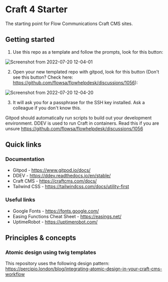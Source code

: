 # Craft 4 Starter

The starting point for Flow Communications Craft CMS sites.

## Getting started

1. Use this repo as a template and follow the prompts, look for this button:

![Screenshot from 2022-07-20 12-04-01](https://user-images.githubusercontent.com/78844631/179956049-3438ecc3-a7a7-4f27-8c8f-f1f6207e50a8.png)

2. Open your new templated repo with gitpod, look for this button (Don't see this button? Check here: https://github.com/flowsa/flowhelpdesk/discussions/1056):

![Screenshot from 2022-07-20 12-04-20](https://user-images.githubusercontent.com/78844631/179956442-f4a49404-abd2-4b4e-9a1d-7042fa5fc5b3.png)

3. It will ask you for a passphrase for the SSH key installed. Ask a colleague if you don't know this.

Gitpod should automatically run scripts to build out your development environment. DDEV is used to run Craft in containers. Read this if you are unsure https://github.com/flowsa/flowhelpdesk/discussions/1056

## Quick links

### Documentation

- Gitpod - https://www.gitpod.io/docs/
- DDEV - https://ddev.readthedocs.io/en/stable/
- Craft CMS - https://craftcms.com/docs/
- Tailwind CSS - https://tailwindcss.com/docs/utility-first

### Useful links

- Google Fonts - https://fonts.google.com/
- Easing Functions Cheat Sheet - https://easings.net/
- UptimeRobot - https://uptimerobot.com/

## Principles & concepts

### Atomic design using twig templates
This repository uses the following design pattern: https://percipio.london/blog/integrating-atomic-design-in-your-craft-cms-workflow
